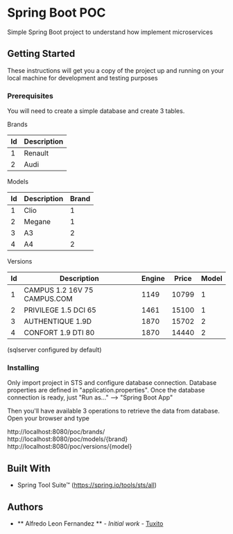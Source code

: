 # Spring Boot POC

Simple Spring Boot project to understand how implement microservices

## Getting Started

These instructions will get you a copy of the project up and running on your local machine for development and testing purposes

### Prerequisites

You will need to create a simple database and create 3 tables. 

Brands<br/>

| Id  | Description |
| ------------- | ------------- |
| 1 | Renault  |
| 2 | Audi  |

Models<br/>

| Id | Description | Brand |
| -- | ----------- | ----- |
| 1 | Clio  | 1 |
| 2 | Megane  | 1 |
| 3 | A3  | 2 |
| 4 | A4  | 2 |

Versions<br/>

| Id | Description | Engine | Price | Model |
| -- | ----------- | ------ | ----- | ----- |
| 1 | CAMPUS 1.2 16V 75 CAMPUS.COM  | 1149 | 10799 | 1 |
| 2 | PRIVILEGE 1.5 DCI 65  | 1461 |	15100 | 1 |
| 3 | AUTHENTIQUE 1.9D  | 1870 |	15702 | 2 |
| 4 | CONFORT 1.9 DTI 80  | 1870 |	14440 | 2 |

(sqlserver configured by default)

### Installing

Only import project in STS and configure database connection. Database properties are defined in "application.properties". Once the database connection is ready, just "Run as..." --> "Spring Boot App"

Then you'll have available 3 operations to retrieve the data from database. Open your browser and type

http://localhost:8080/poc/brands/
http://localhost:8080/poc/models/{brand}
http://localhost:8080/poc/versions/{model}

## Built With

* Spring Tool Suite™ (https://spring.io/tools/sts/all)

## Authors

* ** Alfredo Leon Fernandez ** - *Initial work* - [Tuxito](https://github.com/Tuxito)

